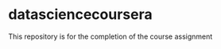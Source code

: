 datasciencecoursera
===================

This repository is for the completion of the course assignment

